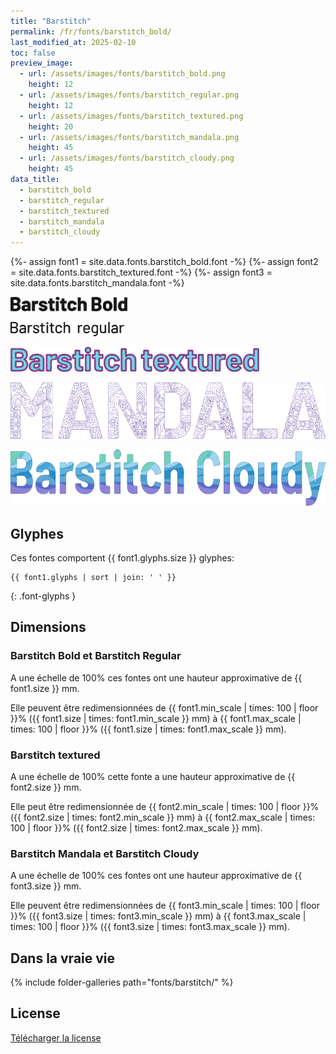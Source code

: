 ```yaml
---
title: "Barstitch"
permalink: /fr/fonts/barstitch_bold/
last_modified_at: 2025-02-10
toc: false
preview_image:
  - url: /assets/images/fonts/barstitch_bold.png
    height: 12
  - url: /assets/images/fonts/barstitch_regular.png
    height: 12
  - url: /assets/images/fonts/barstitch_textured.png
    height: 20
  - url: /assets/images/fonts/barstitch_mandala.png
    height: 45
  - url: /assets/images/fonts/barstitch_cloudy.png
    height: 45
data_title:
  - barstitch_bold
  - barstitch_regular
  - barstitch_textured
  - barstitch_mandala
  - barstitch_cloudy
---
```

{%- assign font1 = site.data.fonts.barstitch_bold.font -%}
{%- assign font2 = site.data.fonts.barstitch_textured.font -%}
{%- assign font3 = site.data.fonts.barstitch_mandala.font -%}

<img
     src="/assets/images/fonts/barstitch_bold.png"
     alt="Barstitch Bold" height="23">

<img
     src="/assets/images/fonts/barstitch_regular.png"
     alt="Barstitch Bold" height="23">

<img
     src="/assets/images/fonts/barstitch_textured.png"
     alt="Barstitch textured" height="40">

<img
     src="/assets/images/fonts/barstitch_mandala.png"
     alt="Barstitch textured" height="90">

<img
     src="/assets/images/fonts/barstitch_cloudy.png"
     alt="Barstitch textured" height="90">

## Glyphes

Ces fontes comportent  {{ font1.glyphs.size }} glyphes:

```
{{ font1.glyphs | sort | join: ' ' }}
```
{: .font-glyphs }

## Dimensions

### Barstitch Bold et Barstitch Regular

A une échelle de  100% ces fontes ont une hauteur approximative de  {{ font1.size }} mm. 

Elle peuvent être redimensionnées de {{ font1.min_scale | times: 100 | floor }}% ({{ font1.size | times: font1.min_scale }} mm)
à {{ font1.max_scale | times: 100 | floor }}% ({{ font1.size | times: font1.max_scale }} mm).

### Barstitch textured

A une échelle de  100% cette fonte a une hauteur approximative de  {{ font2.size }} mm. 

Elle peut être redimensionnée de {{ font2.min_scale | times: 100 | floor }}% ({{ font2.size | times: font2.min_scale }} mm)
à  {{ font2.max_scale | times: 100 | floor }}% ({{ font2.size | times: font2.max_scale }} mm).

### Barstitch Mandala et Barstitch Cloudy

A une échelle de  100% ces fontes ont une hauteur approximative de  {{ font3.size }} mm. 

Elle peuvent être redimensionnées de {{ font3.min_scale | times: 100 | floor }}% ({{ font3.size | times: font3.min_scale }} mm)
à  {{ font3.max_scale | times: 100 | floor }}% ({{ font3.size | times: font3.max_scale }} mm).

## Dans la vraie vie 

{% include folder-galleries path="fonts/barstitch/" %}

## License

[Télécharger la license](https://github.com/inkstitch/inkstitch/tree/main/fonts/barstitch_bold/LICENSE)
